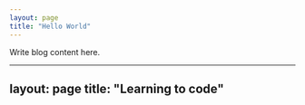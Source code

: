 ```yaml
---
layout: page
title: "Hello World"
---
```


Write blog content here.

--- 
layout: page
title: "Learning to code"
---